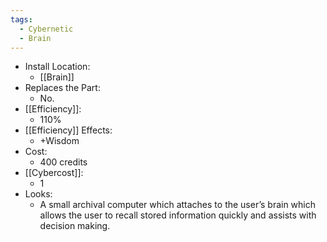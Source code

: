 ```yaml
---
tags:
  - Cybernetic
  - Brain
---
```

* Install Location:
	* [[Brain]]
* Replaces the Part:
	* No.
* [[Efficiency]]:
	* 110%
* [[Efficiency]] Effects:
	* +Wisdom
* Cost:
	* 400 credits
* [[Cybercost]]:
	* 1
* Looks:
	* A small archival computer which attaches to the user’s brain which allows the user to recall stored information quickly and assists with decision making.